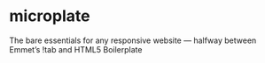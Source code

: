 microplate
==========

The bare essentials for any responsive website — halfway between Emmet’s !tab and HTML5 Boilerplate
